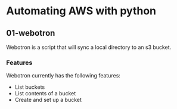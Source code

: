 # Automating AWS with python


## 01-webotron


Webotron is a script that will sync a local directory to an s3 bucket.

### Features

Webotron currently has the following features:

- List buckets
- List contents of a bucket
- Create and set up a bucket